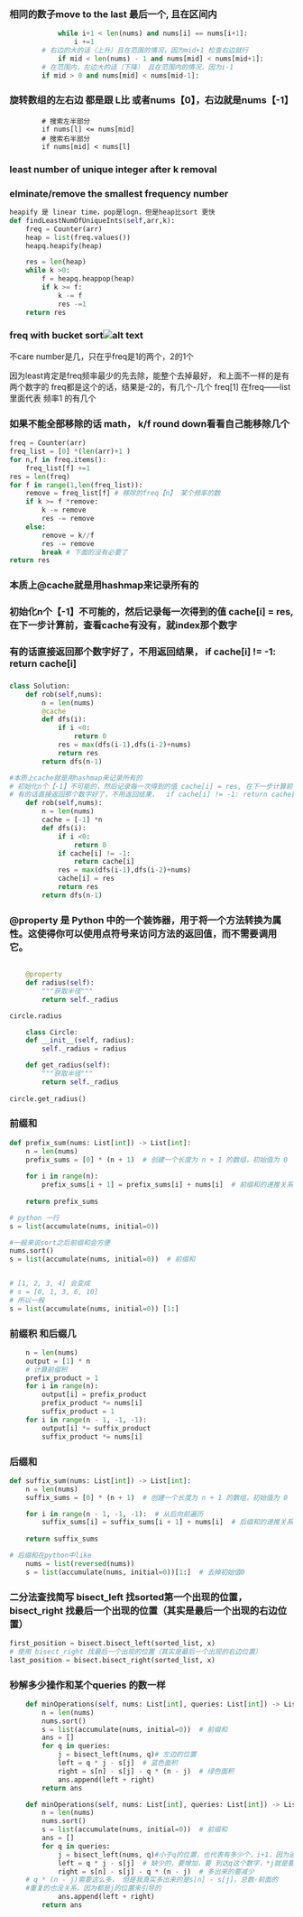 ### 相同的数子move to the last 最后一个, 且在区间内
```py
            while i+1 < len(nums) and nums[i] == nums[i+1]:
                i +=1
        # 右边的大的话（上升）且在范围的情况，因为mid+1 检查右边就行
            if mid < len(nums) - 1 and nums[mid] < nums[mid+1]:
        # 在范围内，左边大的话（下降） 且在范围内的情况，因为i-1
        if mid > 0 and nums[mid] < nums[mid-1]:
```
### 旋转数组的左右边 都是跟  L比 或者nums【0】，右边就是nums【-1】
```
        # 搜索左半部分
        if nums[l] <= nums[mid]
        # 搜索右半部分
        if nums[mid] < nums[l]
```
### least number of unique integer after k removal
### elminate/remove the smallest frequency number
```py
heapify 是 linear time，pop是logn，但是heap比sort 更快
def findLeastNumOfUniqueInts(self,arr,k):
    freq = Counter(arr)
    heap = list(freq.values())
    heapq.heapify(heap)

    res = len(heap)
    while k >0:
        f = heapq.heappop(heap)
        if k >= f:
            k -= f
            res -=1
    return res
```


### freq with bucket sort![alt text](./image.png)
不care number是几，只在乎freq是1的两个，2的1个

因为least肯定是freq频率最少的先去除，能整个去掉最好， 
和上面不一样的是有两个数字的 freq都是这个的话，结果是-2的，有几个-几个
freq[1] 在freq——list里面代表 频率1 的有几个
### 如果不能全部移除的话 math， k/f round down看看自己能移除几个
```py
freq = Counter(arr)
freq_list = [0] *(len(arr)+1 )
for n,f in freq.items():
    freq_list[f] +=1
res = len(freq)
for f in range(1,len(freq_list)):
    remove = freq_list[f] # 移除的freq【n】 某个频率的数
    if k >= f *remove:
        k -= remove
        res -= remove
    else:
        remove = k//f
        res -= remove
        break # 下面的没有必要了
return res
```

### 本质上@cache就是用hashmap来记录所有的
### 初始化n个【-1】不可能的，然后记录每一次得到的值 cache[i] = res, 在下一步计算前，查看cache有没有，就index那个数字
### 有的话直接返回那个数字好了，不用返回结果，  if cache[i] != -1: return cache[i]

### 
```py
class Solution:
    def rob(self,nums):
        n = len(nums)
        @cache
        def dfs(i):
            if i <0:
                return 0 
            res = max(dfs(i-1),dfs(i-2)+nums)
            return res
        return dfs(n-1)

#本质上cache就是用hashmap来记录所有的
# 初始化n个【-1】不可能的，然后记录每一次得到的值 cache[i] = res, 在下一步计算前，查看cache有没有，就index那个数字
# 有的话直接返回那个数字好了，不用返回结果，  if cache[i] != -1: return cache[i]
    def rob(self,nums):
        n = len(nums)
        cache = [-1] *n
        def dfs(i):
            if i <0:
                return 0 
            if cache[i] != -1:
                return cache[i]
            res = max(dfs(i-1),dfs(i-2)+nums)
            cache[i] = res
            return res
        return dfs(n-1)
```


### @property 是 Python 中的一个装饰器，用于将一个方法转换为属性。这使得你可以使用点符号来访问方法的返回值，而不需要调用它。
```py

    @property
    def radius(self):
        """获取半径"""
        return self._radius

circle.radius
```
```py
    class Circle:
    def __init__(self, radius):
        self._radius = radius

    def get_radius(self):
        """获取半径"""
        return self._radius
        
circle.get_radius()
```

### 前缀和
```py
def prefix_sum(nums: List[int]) -> List[int]:
    n = len(nums)
    prefix_sums = [0] * (n + 1)  # 创建一个长度为 n + 1 的数组，初始值为 0
    
    for i in range(n):
        prefix_sums[i + 1] = prefix_sums[i] + nums[i]  # 前缀和的递推关系
    
    return prefix_sums

# python 一行
s = list(accumulate(nums, initial=0))

#一般来说sort之后前缀和会方便
nums.sort()
s = list(accumulate(nums, initial=0))  # 前缀和


# [1, 2, 3, 4] 会变成
# s = [0, 1, 3, 6, 10]
# 所以一般
s = list(accumulate(nums, initial=0)) [1:]


```

### 前缀积 和后缀几
```python
    n = len(nums)
    output = [1] * n  
    # 计算前缀积
    prefix_product = 1
    for i in range(n):
        output[i] = prefix_product
        prefix_product *= nums[i]
        suffix_product = 1
    for i in range(n - 1, -1, -1):
        output[i] *= suffix_product
        suffix_product *= nums[i]

```


### 后缀和
```py
def suffix_sum(nums: List[int]) -> List[int]:
    n = len(nums)
    suffix_sums = [0] * (n + 1)  # 创建一个长度为 n + 1 的数组，初始值为 0

    for i in range(n - 1, -1, -1):  # 从后向前遍历
        suffix_sums[i] = suffix_sums[i + 1] + nums[i]  # 后缀和的递推关系
    
    return suffix_sums

# 后缀和在python中like
    nums = list(reversed(nums))
    s = list(accumulate(nums, initial=0))[1:]  # 去掉初始值0

```





### 二分法查找简写 bisect_left 找sorted第一个出现的位置，bisect_right 找最后一个出现的位置（其实是最后一个出现的右边位置）

```py
first_position = bisect.bisect_left(sorted_list, x)
# 使用 bisect_right 找最后一个出现的位置（其实是最后一个出现的右边位置）
last_position = bisect.bisect_right(sorted_list, x)

```


### 秒解多少操作和某个queries 的数一样
```py
    def minOperations(self, nums: List[int], queries: List[int]) -> List[int]:
        n = len(nums)
        nums.sort()
        s = list(accumulate(nums, initial=0))  # 前缀和
        ans = []
        for q in queries:
            j = bisect_left(nums, q)# 左边的位置
            left = q * j - s[j]  # 蓝色面积
            right = s[n] - s[j] - q * (n - j)  # 绿色面积
            ans.append(left + right)
        return ans
```
```python
    def minOperations(self, nums: List[int], queries: List[int]) -> List[int]:
        n = len(nums)
        nums.sort()
        s = list(accumulate(nums, initial=0))  # 前缀和
        ans = []
        for q in queries:
            j = bisect_left(nums, q)#小于q的位置，也代表有多少个，i+1，因为通常是插入，所以反而就是真实值了。 j个数字
            left = q * j - s[j]  # 缺少的，要增加，要 到达q这个数字，*j就是要多少个，-前面真实拥有的，
            right = s[n] - s[j] - q * (n - j)  # 多出来的要减少
    # q * (n - j)需要这么多， 但是我真实多出来的是s[n] - s[j]，总数-前面的
    #重复的也没关系，因为都是j的位置来引导的
            ans.append(left + right)
        return ans
```


### 
```py

```


### 
```py

```


### 
```py

```


### 
```py

```


### 
```py

```



### 
```py

```



### 
```py

```


### 
```py

```


### 
```py

```

### 
```py

```

### 
```py

```

### 
```py

```
### 
```py

```
### 
```py

```
### 
```py

```
### 
```py

```
### 
```py

```
### 
```py

```

### 
```py

```
### 
```py

```
### 
```py

```
